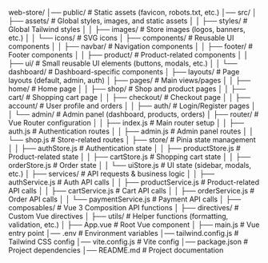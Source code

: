 web-store/
│── public/                 # Static assets (favicon, robots.txt, etc.)
│── src/
│   ├── assets/             # Global styles, images, and static assets
│   │   ├── styles/         # Global Tailwind styles
│   │   ├── images/         # Store images (logos, banners, etc.)
│   │   └── icons/          # SVG icons
│   ├── components/         # Reusable UI components
│   │   ├── navbar/         # Navigation components
│   │   ├── footer/         # Footer components
│   │   ├── product/        # Product-related components
│   │   ├── ui/             # Small reusable UI elements (buttons, modals, etc.)
│   │   └── dashboard/      # Dashboard-specific components
│   ├── layouts/            # Page layouts (default, admin, auth)
│   ├── pages/              # Main views/pages
│   │   ├── home/           # Home page
│   │   ├── shop/           # Shop and product pages
│   │   ├── cart/           # Shopping cart page
│   │   ├── checkout/       # Checkout page
│   │   ├── account/        # User profile and orders
│   │   ├── auth/           # Login/Register pages
│   │   └── admin/          # Admin panel (dashboard, products, orders)
│   ├── router/             # Vue Router configuration
│   │   ├── index.js        # Main router setup
│   │   ├── auth.js         # Authentication routes
│   │   ├── admin.js        # Admin panel routes
│   │   └── shop.js         # Store-related routes
│   ├── store/              # Pinia state management
│   │   ├── authStore.js    # Authentication state
│   │   ├── productStore.js # Product-related state
│   │   ├── cartStore.js    # Shopping cart state
│   │   ├── orderStore.js   # Order state
│   │   └── uiStore.js      # UI state (sidebar, modals, etc.)
│   ├── services/           # API requests & business logic
│   │   ├── authService.js  # Auth API calls
│   │   ├── productService.js # Product-related API calls
│   │   ├── cartService.js  # Cart API calls
│   │   ├── orderService.js # Order API calls
│   │   └── paymentService.js # Payment API calls
│   ├── composables/        # Vue 3 Composition API functions
│   ├── directives/         # Custom Vue directives
│   ├── utils/              # Helper functions (formatting, validation, etc.)
│   ├── App.vue             # Root Vue component
│   ├── main.js             # Vue entry point
│── .env                    # Environment variables
│── tailwind.config.js      # Tailwind CSS config
│── vite.config.js          # Vite config
│── package.json            # Project dependencies
│── README.md               # Project documentation
